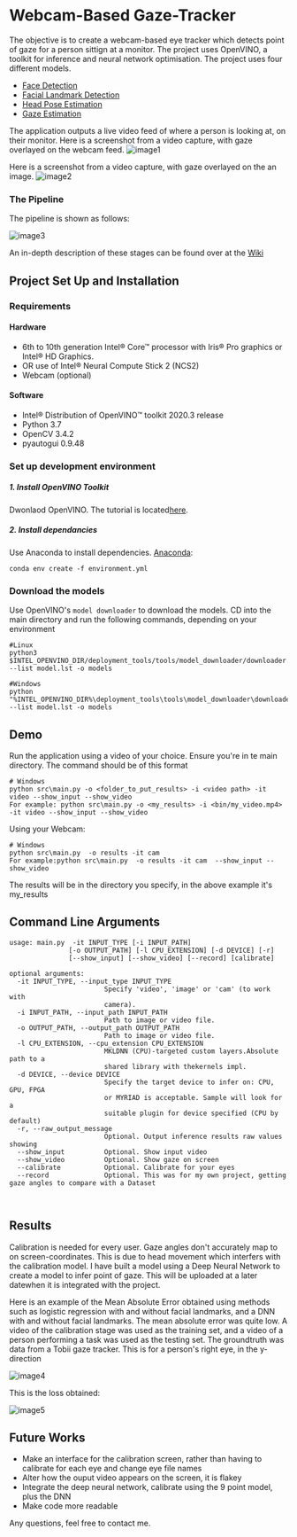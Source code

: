 # Webcam-Based Gaze-Tracker #

The objective is to create a webcam-based eye tracker which detects point of gaze for a person sittign at a monitor.
The project uses OpenVINO, a toolkit for inference and neural network optimisation. The project uses four different models.
- [Face Detection](https://docs.openvinotoolkit.org/latest/_models_intel_face_detection_adas_binary_0001_description_face_detection_adas_binary_0001.html)
- [Facial Landmark Detection](https://docs.openvinotoolkit.org/2018_R5/_docs_Retail_object_attributes_landmarks_regression_0009_onnx_desc_landmarks_regression_retail_0009.html)
- [Head Pose Estimation](https://docs.openvinotoolkit.org/latest/omz_models_model_head_pose_estimation_adas_0001.html)
- [Gaze Estimation](https://docs.openvinotoolkit.org/latest/omz_models_model_gaze_estimation_adas_0002.html)

The application outputs a live video feed of where a person is looking at, on their monitor. Here is a screenshot from a video capture, with gaze overlayed on the webcam feed.
![image1](references/video-screen.png)

Here is a screenshot from a video capture, with gaze overlayed on the an image.
![image2](references/video-screen-picture.png)


### The Pipeline

The pipeline is shown as follows:

![image3](references/pipeline.png)

An in-depth description of these stages can be found over at the [Wiki](https://github.com/healyr4/Gaze-Tracking/wiki/Pipeline-Overview)

## Project Set Up and Installation

### Requirements

#### Hardware

- 6th to 10th generation Intel® Core™ processor with Iris® Pro graphics or Intel® HD Graphics.
- OR use of Intel® Neural Compute Stick 2 (NCS2)
- Webcam (optional)

#### Software

* Intel® Distribution of OpenVINO™ toolkit 2020.3 release
* Python 3.7
* OpenCV 3.4.2
* pyautogui 0.9.48

### Set up development environment

##### 1. Install OpenVINO Toolkit

Dwonlaod OpenVINO. The tutorial is located[here](https://software.intel.com/content/www/us/en/develop/tools/openvino-toolkit/get-started.html).

##### 2. Install dependancies

Use Anaconda to install dependencies. [Anaconda](https://docs.conda.io/en/latest/miniconda.html):

```
conda env create -f environment.yml
```

### Download the models

Use OpenVINO's `model downloader` to download the models. CD into the main directory and run the following commands, depending on your environment

```
#Linux
python3 $INTEL_OPENVINO_DIR/deployment_tools/tools/model_downloader/downloader.py --list model.lst -o models

#Windows
python "%INTEL_OPENVINO_DIR%\deployment_tools\tools\model_downloader\downloader.py" --list model.lst -o models
```

## Demo

Run the application using a video of your choice. Ensure you're in te main directory. The command should be of this format

```
# Windows
python src\main.py -o <folder_to_put_results> -i <video path> -it video --show_input --show_video
For example: python src\main.py -o <my_results> -i <bin/my_video.mp4> -it video --show_input --show_video
```

Using your Webcam:

```
# Windows
python src\main.py  -o results -it cam 
For example:python src\main.py  -o results -it cam  --show_input --show_video
```

The results will be in the directory you specify, in the above example it's my_results

## Command Line Arguments

```
usage: main.py  -it INPUT_TYPE [-i INPUT_PATH]
               [-o OUTPUT_PATH] [-l CPU_EXTENSION] [-d DEVICE] [-r]
               [--show_input] [--show_video] [--record] [calibrate]

optional arguments:
  -it INPUT_TYPE, --input_type INPUT_TYPE
                        Specify 'video', 'image' or 'cam' (to work with
                        camera).
  -i INPUT_PATH, --input_path INPUT_PATH
                        Path to image or video file.
  -o OUTPUT_PATH, --output_path OUTPUT_PATH
                        Path to image or video file.
  -l CPU_EXTENSION, --cpu_extension CPU_EXTENSION
                        MKLDNN (CPU)-targeted custom layers.Absolute path to a
                        shared library with thekernels impl.
  -d DEVICE, --device DEVICE
                        Specify the target device to infer on: CPU, GPU, FPGA
                        or MYRIAD is acceptable. Sample will look for a
                        suitable plugin for device specified (CPU by default)
  -r, --raw_output_message
                        Optional. Output inference results raw values showing
  --show_input          Optional. Show input video
  --show_video          Optional. Show gaze on screen
  --calibrate           Optional. Calibrate for your eyes
  --record              Optional. This was for my own project, getting gaze angles to compare with a Dataset
  
  
```


## Results
Calibration is needed for every user. Gaze angles don't accurately map to on screen-coordinates. This is due to head movement which interfers with the calibration model. I have built a model using a Deep Neural Network to create a model to infer point of gaze. This will be uploaded at a later datewhen it is integrated with the project. 

Here is an example of the Mean Absolute Error obtained using methods such as logistic regression with and without facial landmarks, and a DNN with and without facial landmarks. The mean absolute error was quite low. A video of the calibration stage was used as the training set, and a video of a person performing a task was used as the testing set. The groundtruth was data from a Tobii gaze tracker. This is for a person's right eye, in the y-direction

![image4](references/gaze-point-prediction.png)

This is the loss obtained:

![image5](references/loss.png)

## Future Works

- Make an interface for the calibration screen, rather than having to calibrate for each eye and change eye file names
- Alter how the ouput video appears on the screen, it is flakey
- Integrate the deep neural network, calibrate using the 9 point model, plus the DNN
- Make code more readable

Any questions, feel free to contact me.
